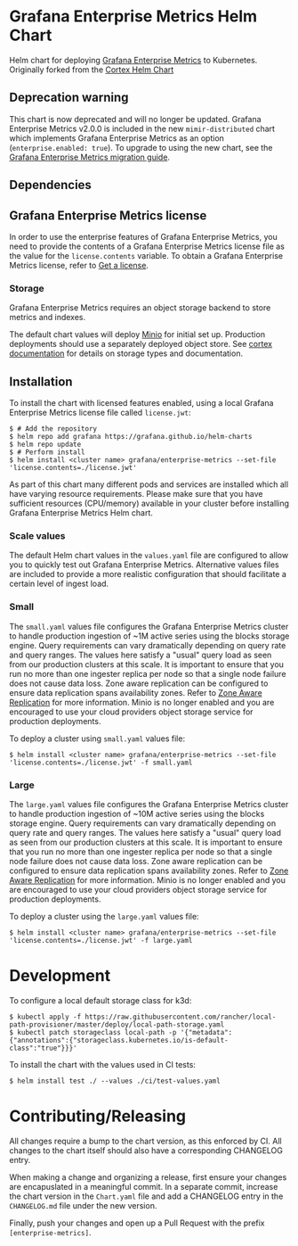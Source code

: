 # Grafana Enterprise Metrics Helm Chart

Helm chart for deploying [Grafana Enterprise Metrics](https://grafana.com/enterprise/metrics) to Kubernetes. Originally forked from the [Cortex Helm Chart](https://github.com/cortexproject/cortex-helm-chart)

## Deprecation warning

This chart is now deprecated and will no longer be updated. Grafana Enterprise Metrics v2.0.0 is included in the new `mimir-distributed` chart which implements Grafana Enterprise Metrics as an option (`enterprise.enabled: true`). To upgrade to using the new chart, see the [Grafana Enterprise Metrics migration guide](https://grafana.com/docs/enterprise-metrics/latest/migrating-from-gem-1.7/).

## Dependencies

## Grafana Enterprise Metrics license

In order to use the enterprise features of Grafana Enterprise Metrics, you need to provide the contents of a Grafana Enterprise Metrics license file as the value for the `license.contents` variable.
To obtain a Grafana Enterprise Metrics license, refer to [Get a license](https://grafana.com/docs/metrics-enterprise/latest/getting-started/#get-a-license).

### Storage

Grafana Enterprise Metrics requires an object storage backend to store metrics and indexes.

The default chart values will deploy [Minio](https://min.io) for initial set up. Production deployments should use a separately deployed object store.
See [cortex documentation](https://cortexmetrics.io/docs/) for details on storage types and documentation.

## Installation

To install the chart with licensed features enabled, using a local Grafana Enterprise Metrics license file called `license.jwt`:

```console
$ # Add the repository
$ helm repo add grafana https://grafana.github.io/helm-charts
$ helm repo update
$ # Perform install
$ helm install <cluster name> grafana/enterprise-metrics --set-file 'license.contents=./license.jwt'
```

As part of this chart many different pods and services are installed which all
have varying resource requirements. Please make sure that you have sufficient
resources (CPU/memory) available in your cluster before installing Grafana Enterprise Metrics Helm
chart.

### Scale values

The default Helm chart values in the `values.yaml` file are configured to allow you to quickly test out Grafana Enterprise Metrics.
Alternative values files are included to provide a more realistic configuration that should facilitate a certain level of ingest load.

### Small

The `small.yaml` values file configures the Grafana Enterprise Metrics cluster to
handle production ingestion of ~1M active series using the blocks storage engine.
Query requirements can vary dramatically depending on query rate and query
ranges. The values here satisfy a "usual" query load as seen from our
production clusters at this scale.
It is important to ensure that you run no more than one ingester replica
per node so that a single node failure does not cause data loss. Zone aware
replication can be configured to ensure data replication spans availability
zones. Refer to [Zone Aware Replication](https://cortexmetrics.io/docs/guides/zone-aware-replication/)
for more information.
Minio is no longer enabled and you are encouraged to use your cloud providers
object storage service for production deployments.

To deploy a cluster using `small.yaml` values file:

```console
$ helm install <cluster name> grafana/enterprise-metrics --set-file 'license.contents=./license.jwt' -f small.yaml
```

### Large

The `large.yaml` values file configures the Grafana Enterprise Metrics cluster to
handle production ingestion of ~10M active series using the blocks
storage engine.
Query requirements can vary dramatically depending on query rate and query
ranges. The values here satisfy a "usual" query load as seen from our
production clusters at this scale.
It is important to ensure that you run no more than one ingester replica
per node so that a single node failure does not cause data loss. Zone aware
replication can be configured to ensure data replication spans availability
zones. Refer to [Zone Aware Replication](https://cortexmetrics.io/docs/guides/zone-aware-replication/)
for more information.
Minio is no longer enabled and you are encouraged to use your cloud providers
object storage service for production deployments.

To deploy a cluster using the `large.yaml` values file:

```console
$ helm install <cluster name> grafana/enterprise-metrics --set-file 'license.contents=./license.jwt' -f large.yaml
```

# Development

To configure a local default storage class for k3d:

```console
$ kubectl apply -f https://raw.githubusercontent.com/rancher/local-path-provisioner/master/deploy/local-path-storage.yaml
$ kubectl patch storageclass local-path -p '{"metadata": {"annotations":{"storageclass.kubernetes.io/is-default-class":"true"}}}'
```

To install the chart with the values used in CI tests:

```console
$ helm install test ./ --values ./ci/test-values.yaml
```

# Contributing/Releasing

All changes require a bump to the chart version, as this enforced by CI. All changes to the chart itself should also have a corresponding CHANGELOG entry.

When making a change and organizing a release, first ensure your changes are encapuslated in a meaningful commit.
In a separate commit, increase the chart version in the `Chart.yaml` file and add a CHANGELOG entry in the `CHANGELOG.md` file under the new version.

Finally, push your changes and open up a Pull Request with the prefix `[enterprise-metrics]`.
